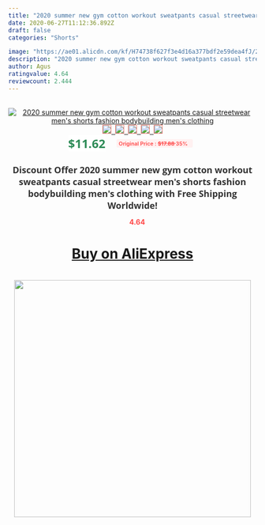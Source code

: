 ```yaml
---
title: "2020 summer new gym cotton workout sweatpants casual streetwear men's shorts fashion bodybuilding men's clothing"
date: 2020-06-27T11:12:36.892Z
draft: false
categories: "Shorts"

image: "https://ae01.alicdn.com/kf/H74738f627f3e4d16a377bdf2e59dea4fJ/2020-summer-new-gym-cotton-workout-sweatpants-casual-streetwear-men-s-shorts-fashion-bodybuilding-men-s.jpg"
description: "2020 summer new gym cotton workout sweatpants casual streetwear men's shorts fashion bodybuilding men's clothing"
author: Agus
ratingvalue: 4.64
reviewcount: 2.444
---
```

<br>
<div style="text-align: center;">
<a href="https://s.click.aliexpress.com/e/_9wOziV" target="_blank" rel="nofollow noopener noreferrer"><img alt="2020 summer new gym cotton workout sweatpants casual streetwear men's shorts fashion bodybuilding men's clothing" class="magnifier-image" src="https://ae01.alicdn.com/kf/H74738f627f3e4d16a377bdf2e59dea4fJ/2020-summer-new-gym-cotton-workout-sweatpants-casual-streetwear-men-s-shorts-fashion-bodybuilding-men-s.jpg_640x640.jpg">
<br>
<img style="border:1px solid salmon" src="https://ae01.alicdn.com/kf/H74738f627f3e4d16a377bdf2e59dea4fJ/2020-summer-new-gym-cotton-workout-sweatpants-casual-streetwear-men-s-shorts-fashion-bodybuilding-men-s.jpg_120x120.jpg">&nbsp;&nbsp;<img style="border:1px solid salmon" src="https://ae01.alicdn.com/kf/Hea0eaf07bdb8492781ca47456c52a30cN/2020-summer-new-gym-cotton-workout-sweatpants-casual-streetwear-men-s-shorts-fashion-bodybuilding-men-s.jpg_120x120.jpg">&nbsp;&nbsp;<img style="border:1px solid salmon" src="https://ae01.alicdn.com/kf/Hb8f448f15a9249b6932655a2d3e82198u/2020-summer-new-gym-cotton-workout-sweatpants-casual-streetwear-men-s-shorts-fashion-bodybuilding-men-s.jpg_120x120.jpg">&nbsp;&nbsp;<img style="border:1px solid salmon" src="https://ae01.alicdn.com/kf/H5a72ac9108cc4cbb98bbc3e749d20d9eA/2020-summer-new-gym-cotton-workout-sweatpants-casual-streetwear-men-s-shorts-fashion-bodybuilding-men-s.jpg_120x120.jpg">&nbsp;&nbsp;<img style="border:1px solid salmon" src="https://ae01.alicdn.com/kf/H0d7a9b7419ac4fedb42d5c81c6a6c190B/2020-summer-new-gym-cotton-workout-sweatpants-casual-streetwear-men-s-shorts-fashion-bodybuilding-men-s.jpg_120x120.jpg"></a></div><br0>
<div style="text-align: center;"><span style="background-color: white; border: 0px; box-sizing: border-box; color: seagreen; display: inline-block; font-family: &quot;open sans&quot; , &quot;arial&quot; , &quot;helvetica&quot; , sans-serif , &quot;heiti&quot;; font-size: 24px; font-stretch: inherit; font-weight: 700; line-height: inherit; margin: 0px 10px 0px 0px; padding: 0px; vertical-align: middle;">$11.62 </span>
<span style="background: rgb(255 , 241 , 241); border-radius: 3px; border: 0px; box-sizing: border-box; color: #ff4747; display: inline-block; font-family: inherit; font-size: 12px; font-stretch: inherit; font-style: inherit; font-variant: inherit; font-weight: 600; line-height: inherit; margin: 0px; padding: 2px 5px; transform: scale(0.9); vertical-align: middle;">Original Price : <b style="text-decoration: line-through;">$17.88 </b> 35%&nbsp;&nbsp;</span></div>
<h1 style="color: #333333; display: inline-block; font-family: &quot;open sans&quot; , &quot;arial&quot; , &quot;helvetica&quot; , sans-serif , &quot;heiti&quot;; font-size: 18px; font-stretch: inherit; font-weight: 700; text-align: center;">Discount Offer 2020 summer new gym cotton workout sweatpants casual streetwear men's shorts fashion bodybuilding men's clothing with Free Shipping Worldwide!</h1>
<div style="color: #ff4747; text-align: center;">
<img src="https://4.bp.blogspot.com/-M0ZcTcb-5uY/XleCXlxnR4I/AAAAAAAAAEc/OrjgMkXV1oMQFaCRZj5HQwOCBcu3w1FegCPcBGAYYCw/s1600/star.png" style="height: 15px;">&nbsp;<b>4.64</b></div>
<div class="button_cont" align="center"><a class="buynow_a" href="https://s.click.aliexpress.com/e/_9wOziV" target="_blank" rel="nofollow noopener noreferrer"><H1>Buy on AliExpress</H1></a></div><br>
<div class="separator" style="clear: both; text-align: center;">
<img src="https://lh3.googleusercontent.com/-pTy5HemUv9M/XlePHvY0dAI/AAAAAAAAAE4/0nX5iRUoIWY8eMW9Dpxeirr157OZliDIgCLcBGAsYHQ/s1600/badge.gif" width="480">
</div>
